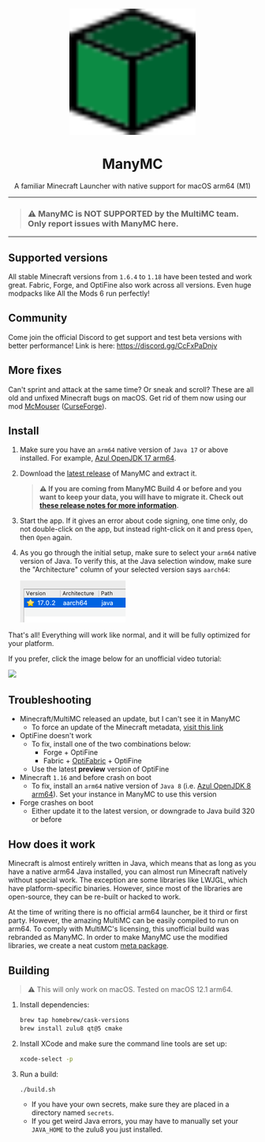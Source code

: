 <p align="center">
    <img width="256" heigth="256" src="wiki/logo.svg">
    <h1 align="center">ManyMC</h1>
    <p align="center">
        A familiar Minecraft Launcher with native support for macOS arm64 (M1)
    </p>
</p>

---
> ### ⚠️ ManyMC is NOT SUPPORTED by the MultiMC team. Only report issues with ManyMC here.
---

## Supported versions

All stable Minecraft versions from `1.6.4` to `1.18` have been tested and work great. Fabric, Forge, and OptiFine also work across all versions. Even huge modpacks like All the Mods 6 run perfectly!

## Community

Come join the official Discord to get support and test beta versions with better performance! Link is here: https://discord.gg/CcFxPaDnjv

## More fixes

Can't sprint and attack at the same time? Or sneak and scroll? These are all old and unfixed Minecraft bugs on macOS. Get rid of them now using our mod [McMouser](https://github.com/MinecraftMachina/McMouser) ([CurseForge](https://www.curseforge.com/minecraft/mc-mods/mcmouser)).

## Install

1. Make sure you have an `arm64` native version of `Java 17` or above installed. For example, [Azul OpenJDK 17 arm64](https://www.azul.com/downloads/?version=java-17-lts&os=macos&architecture=arm-64-bit&package=jdk).

2. Download the [latest release](https://github.com/MinecraftMachina/ManyMC/releases/latest/download/ManyMC.zip) of ManyMC and extract it.
	
	> **:warning: If you are coming from ManyMC Build 4 or before and you want to keep your data, you will have to migrate it. Check out [these release notes for more information](https://github.com/MinecraftMachina/ManyMC/releases/tag/v0.0.5).**
	
3. Start the app. If it gives an error about code signing, one time only, do not double-click on the app, but instead right-click on it and press `Open`, then `Open` again.

4. As you go through the initial setup, make sure to select your `arm64` native version of Java. To verify this, at the Java selection window, make sure the "Architecture" column of your selected version says `aarch64`:
   
   ![](wiki/pic1.png)

That's all! Everything will work like normal, and it will be fully optimized for your platform.

If you prefer, click the image below for an unofficial video tutorial:

[![](https://img.youtube.com/vi/At5nF5i8oTg/0.jpg)](https://www.youtube.com/watch?v=At5nF5i8oTg)

## Troubleshooting

- Minecraft/MultiMC released an update, but I can't see it in ManyMC
  - To force an update of the Minecraft metadata, [visit this link](https://pull.git.ci/process/MinecraftMachina/meta-multimc-arm64)
- OptiFine doesn't work
  - To fix, install one of the two combinations below:
    - Forge + OptiFine
    - Fabric + [OptiFabric](https://www.curseforge.com/minecraft/mc-mods/optifabric) + OptiFine
  - Use the latest **preview** version of OptiFine
- Minecraft `1.16` and before crash on boot
  - To fix, install an `arm64` native version of `Java 8` (i.e. [Azul OpenJDK 8 arm64](https://www.azul.com/downloads/?version=java-8-lts&os=macos&architecture=arm-64-bit&package=jdk)). Set your instance in ManyMC to use this version
- Forge crashes on boot
  - Either update it to the latest version, or downgrade to Java build 320 or before

## How does it work

Minecraft is almost entirely written in Java, which means that as long as you have a native arm64 Java installed, you can almost run Minecraft natively without special work. The exception are some libraries like LWJGL, which have platform-specific binaries. However, since most of the libraries are open-source, they can be re-built or hacked to work.

At the time of writing there is no official arm64 launcher, be it third or first party. However, the amazing MultiMC can be easily compiled to run on arm64. To comply with MultiMC's licensing, this unofficial build was rebranded as ManyMC. In order to make ManyMC use the modified libraries, we create a neat custom [meta package](https://github.com/MinecraftMachina/meta-multimc-arm64/).

## Building

> ⚠️ This will only work on macOS. Tested on macOS 12.1 arm64.

1. Install dependencies:

   ```bash
   brew tap homebrew/cask-versions
   brew install zulu8 qt@5 cmake
   ```

2. Install XCode and make sure the command line tools are set up:

   ```bash
   xcode-select -p
   ```

3. Run a build:

   ```bash
   ./build.sh
   ```
   
   - If you have your own secrets, make sure they are placed in a directory named `secrets`.
   - If you get weird Java errors, you may have to manually set your `JAVA_HOME` to the zulu8 you just installed.
